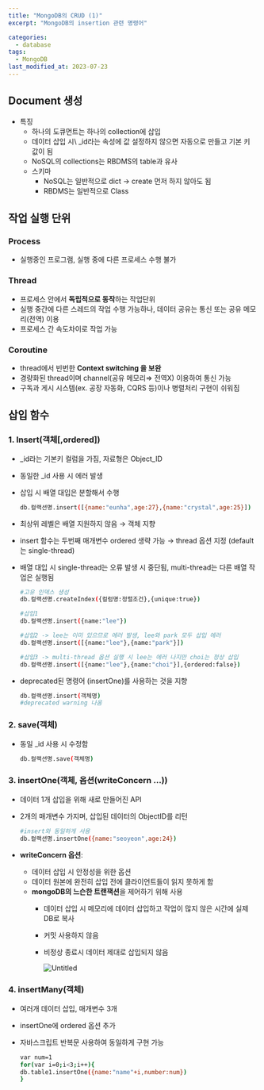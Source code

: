 ```yaml
---
title: "MongoDB의 CRUD (1)"
excerpt: "MongoDB의 insertion 관련 명령어"

categories:
  - database
tags:
  - MongoDB
last_modified_at: 2023-07-23
---
```


## Document 생성

- 특징
    - 하나의 도큐먼트는 하나의 collection에 삽입
    - 데이터 삽입 시\ _id라는 속성에 값 설정하지 않으면 자동으로 만들고 기본 키 값이 됨
    - NoSQL의 collections는 RBDMS의 table과 유사
    - 스키마
        - NoSQL는 일반적으로 dict → create 먼저 하지 않아도 됨
        - RBDMS는 일반적으로 Class

## 작업 실행 단위

### Process

- 실행중인 프로그램, 실행 중에 다른 프로세스 수행 불가

### Thread

- 프로세스 안에서 **독립적으로 동작**하는 작업단위
- 실행 중간에 다른 스레드의 작업 수행  가능하나, 데이터 공유는 통신 또는 공유 메모리(전역) 이용
- 프로세스 간 속도차이로  작업 가능

### Coroutine

- thread에서 빈번한 **Context switching 을 보완**
- 경량화된 thread이며 channel(공유 메모리⇒ 전역X) 이용하여 통신 가능
- 구독과 게시 시스템(ex. 공장 자동화, CQRS 등)이나 병렬처리 구현이 쉬워짐

## 삽입 함수

### 1. Insert(객체[,ordered])

- \_id라는 기본키 컬럼을 가짐, 자료형은 Object_ID
- 동일한 \_id 사용 시 에러 발생
- 삽입 시 배열 대입은 분할해서 수행
    
    ```bash
    db.컬랙션명.insert([{name:"eunha",age:27},{name:"crystal",age:25}])
    ```
    
- 최상위 레벨은 배열 지원하지 않음 → 객체 지향
- insert 함수는 두번째 매개변수 ordered 생략 가능 → thread 옵션 지정 (default는 single-thread)
- 배열 대입 시 single-thread는 오류 발생 시 중단됨, multi-thread는 다른 배열 작업은 실행됨
    
    ```bash
    #고유 인덱스 생성
    db.컬랙션명.createIndex({컬럼명:정렬조건},{unique:true})
    
    #삽입1
    db.컬랙션명.insert({name:"lee"})
    
    #삽입2 -> lee는 이미 있으므로 에러 발생, lee와 park 모두 삽입 에러 
    db.컬랙션명.insert([{name:"lee"},{name:"park"}])
    
    #삽입3 -> multi-thread 옵션 실행 시 lee는 에러 나지만 choi는 정상 삽입
    db.컬랙션명.insert([{name:"lee"},{name:"choi"}],{ordered:false})
    ```
    
- deprecated된 명령어 (insertOne)를 사용하는 것을 지향
    
    ```bash
    db.컬랙션명.insert(객체명)
    #deprecated warning 나옴
    ```
    

### 2. save(객체)

- 동일 \_id 사용 시 수정함
    
    ```bash
    db.컬랙션명.save(객체명)
    ```
    

### 3. insertOne(객체, 옵션(writeConcern …))

- 데이터 1개 삽입을 위해 새로 만들어진 API
- 2개의 매개변수 가지며, 삽입된 데이터의 ObjectID를 리턴
    
    ```bash
    #insert와 동일하게 사용
    db.컬랙션명.insertOne({name:"seoyeon",age:24})
    ```
    
- **writeConcern 옵션**:
    - 데이터 삽입 시 안정성을 위한 옵션
    - 데이터 원본에 완전히 삽입 전에 클라이언트들이 읽지 못하게 함
    - **mongoDB의 느슨한 트랜잭션**을 제어하기 위해 사용
        - 데이터 삽입 시 메모리에 데이터 삽입하고 작업이 많지 않은 시간에 실제 DB로 복사
        - 커밋 사용하지 않음
        - 비정상 종료시 데이터 제대로 삽입되지 않음
            
            ![Untitled](https://s3-us-west-2.amazonaws.com/secure.notion-static.com/5966fe4a-dd30-42ed-a584-4be5e6f6eeb6/Untitled.png)
            

### 4. insertMany(객체)

- 여러개 데이터 삽입, 매개변수 3개
- insertOne에 ordered 옵션 추가
- 자바스크립트 반복문 사용하여 동일하게 구현 가능
    
    ```bash
    var num=1
    for(var i=0;i<3;i++){
    db.table1.insertOne({name:"name"+i,number:num})
    }
    ```